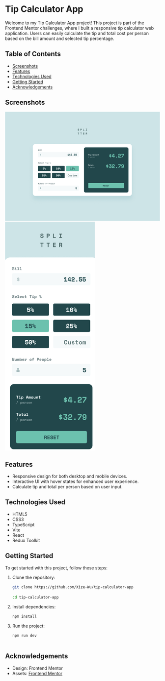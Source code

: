 # Tip Calculator App

Welcome to my Tip Calculator App project! This project is part of the Frontend Mentor challenges, where I built a responsive tip calculator web application. Users can easily calculate the tip and total cost per person based on the bill amount and selected tip percentage.

## Table of Contents

- [Screenshots](#screenshots)
- [Features](#features)
- [Technologies Used](#technologies-used)
- [Getting Started](#getting-started)
- [Acknowledgements](#acknowledgements)


## Screenshots

![Desktop View](public/screenshots/desktop-view.png)
![Mobile View](public/screenshots/mobile-view.png)

## Features

- Responsive design for both desktop and mobile devices.
- Interactive UI with hover states for enhanced user experience.
- Calculate tip and total per person based on user input.

## Technologies Used

- HTML5
- CSS3
- TypeScript
- Vite
- React
- Redux Toolkit

## Getting Started

To get started with this project, follow these steps:

1. Clone the repository:

   ```bash
   git clone https://github.com/Xize-Wu/tip-calculator-app

   cd tip-calculator-app

2. Install dependencies:
    ```bash
    npm install

3. Run the project:
    ```bash
    npm run dev



## Acknowledgements

- Design: Frontend Mentor
- Assets: [Frontend Mentor](https://www.frontendmentor.io/challenges/tip-calculator-app-ugJNGbJUX)